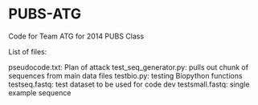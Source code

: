 PUBS-ATG
========

Code for Team ATG for 2014 PUBS Class

List of files:

pseudocode.txt: Plan of attack
test_seq_generator.py: pulls out chunk of sequences from main data files
testbio.py: testing Biopython functions
testseq.fastq: test dataset to be used for code dev
testsmall.fastq: single example sequence
